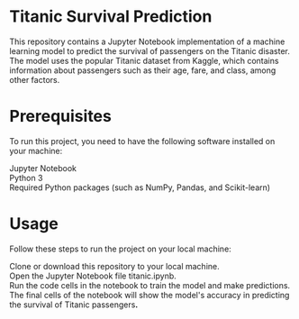 # Titanic Survival Prediction<br>
This repository contains a Jupyter Notebook implementation of a machine learning model to predict the survival of passengers on the Titanic disaster. The model uses the popular Titanic dataset from Kaggle, which contains information about passengers such as their age, fare, and class, among other factors.

# Prerequisites
To run this project, you need to have the following software installed on your machine:

Jupyter Notebook<br>
Python 3<br>
Required Python packages (such as NumPy, Pandas, and Scikit-learn)<br>

# Usage
Follow these steps to run the project on your local machine:<br>

Clone or download this repository to your local machine.<br>
Open the Jupyter Notebook file titanic.ipynb.<br>
Run the code cells in the notebook to train the model and make predictions.<br>
The final cells of the notebook will show the model's accuracy in predicting the survival of Titanic passengers<b>.

